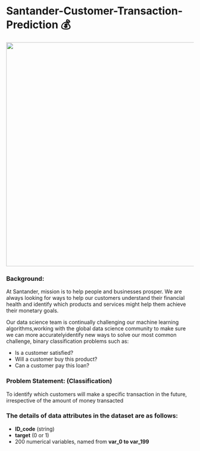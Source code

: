 # Santander-Customer-Transaction-Prediction :moneybag:

<img src="https://securecdn.pymnts.com/wp-content/uploads/2018/07/santander.jpg" width="820" height="600">

### Background:
At Santander, mission is to help people and businesses prosper. We are always looking
for ways to help our customers understand their financial health and identify which
products and services might help them achieve their monetary goals.

Our data science team is continually challenging our machine learning algorithms,working with the global data science community to make sure we can more accuratelyidentify new ways to solve our most common challenge, binary classification problems such as: 
   * Is a customer satisfied? 
   * Will a customer buy this product?
   * Can a customer pay this loan?


### **Problem Statement: (Classification)** 
To identify which customers will make a specific transaction in the future, irrespective of the amount of money transacted

### **The details of data attributes in the dataset are as follows:**
  - **ID_code** (string)
  - **target** (0 or 1)
  - 200 numerical variables, named from **var_0 to var_199**
